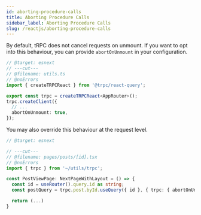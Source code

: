 ```yaml
---
id: aborting-procedure-calls
title: Aborting Procedure Calls
sidebar_label: Aborting Procedure Calls
slug: /reactjs/aborting-procedure-calls
---
```


By default, tRPC does not cancel requests on unmount. If you want to opt into this behaviour, you can provide `abortOnUnmount` in your configuration.

```ts twoslash title="client.ts"
// @target: esnext
// ---cut---
// @filename: utils.ts
// @noErrors
import { createTRPCReact } from '@trpc/react-query';

export const trpc = createTRPCReact<AppRouter>();
trpc.createClient({
  // ...
  abortOnUnmount: true,
});
```

You may also override this behaviour at the request level.

```ts twoslash title="client.ts"
// @target: esnext

// ---cut---
// @filename: pages/posts/[id].tsx
// @noErrors
import { trpc } from '~/utils/trpc';

const PostViewPage: NextPageWithLayout = () => {
  const id = useRouter().query.id as string;
  const postQuery = trpc.post.byId.useQuery({ id }, { trpc: { abortOnUnmount: true } });

  return (...)
}
```

